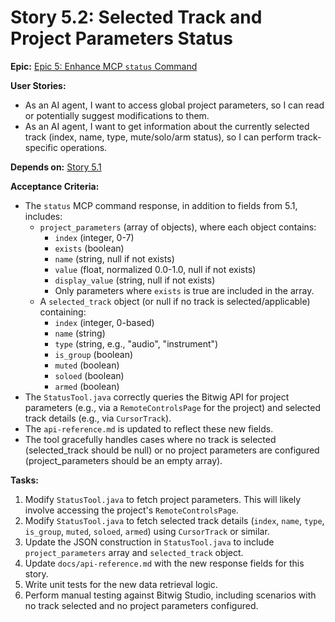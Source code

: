 # Story 5.2: Selected Track and Project Parameters Status

**Epic:** [Epic 5: Enhance MCP `status` Command](../epic-5.md)

**User Stories:**

*   As an AI agent, I want to access global project parameters, so I can read or potentially suggest modifications to them.
*   As an AI agent, I want to get information about the currently selected track (index, name, type, mute/solo/arm status), so I can perform track-specific operations.

**Depends on:** [Story 5.1](./5.1.story.md)

**Acceptance Criteria:**

*   The `status` MCP command response, in addition to fields from 5.1, includes:
    *   `project_parameters` (array of objects), where each object contains:
        *   `index` (integer, 0-7)
        *   `exists` (boolean)
        *   `name` (string, null if not exists)
        *   `value` (float, normalized 0.0-1.0, null if not exists)
        *   `display_value` (string, null if not exists)
        *   Only parameters where `exists` is true are included in the array.
    *   A `selected_track` object (or null if no track is selected/applicable) containing:
        *   `index` (integer, 0-based)
        *   `name` (string)
        *   `type` (string, e.g., "audio", "instrument")
        *   `is_group` (boolean)
        *   `muted` (boolean)
        *   `soloed` (boolean)
        *   `armed` (boolean)
*   The `StatusTool.java` correctly queries the Bitwig API for project parameters (e.g., via a `RemoteControlsPage` for the project) and selected track details (e.g., via `CursorTrack`).
*   The `api-reference.md` is updated to reflect these new fields.
*   The tool gracefully handles cases where no track is selected (selected_track should be null) or no project parameters are configured (project_parameters should be an empty array).

**Tasks:**

1.  Modify `StatusTool.java` to fetch project parameters. This will likely involve accessing the project's `RemoteControlsPage`.
2.  Modify `StatusTool.java` to fetch selected track details (`index`, `name`, `type`, `is_group`, `muted`, `soloed`, `armed`) using `CursorTrack` or similar.
3.  Update the JSON construction in `StatusTool.java` to include `project_parameters` array and `selected_track` object.
4.  Update `docs/api-reference.md` with the new response fields for this story.
5.  Write unit tests for the new data retrieval logic.
6.  Perform manual testing against Bitwig Studio, including scenarios with no track selected and no project parameters configured.
